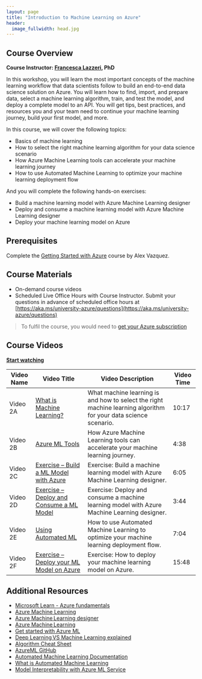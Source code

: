 ```yaml
---
layout: page
title: "Introduction to Machine Learning on Azure"
header:
  image_fullwidth: head.jpg
---
```


## Course Overview 

**Course Instructor: <a href="/about/#frlazzeri">Francesca Lazzeri</a>, PhD**

In this workshop, you will learn the most important concepts of the machine learning workflow that data scientists follow to build an end-to-end data science solution on Azure. You will learn how to find, import, and prepare data, select a machine learning algorithm, train, and test the model, and deploy a complete model to an API. You will get tips, best practices, and resources you and your team need to continue your machine learning journey, build your first model, and more.  

In this course, we will cover the following topics:  

 * Basics of machine learning 
 * How to select the right machine learning algorithm for your data science scenario 
 * How Azure Machine Learning tools can accelerate your machine learning journey 
 * How to use Automated Machine Learning to optimize your machine learning deployment flow 

And you will complete the following hands-on exercises: 
 * Build a machine learning model with Azure Machine Learning designer 
 * Deploy and consume a machine learning model with Azure Machine Learning designer 
 * Deploy your machine learning model on Azure 

## Prerequisites  

Complete the [Getting Started with Azure](../get-started/) course by Alex Vazquez. 

## Course Materials 

 * On-demand course videos
 * Scheduled Live Office Hours with Course Instructor. Submit your questions in advance of scheduled office hours at [https://aka.ms/university-azure/questions](https://aka.ms/university-azure/questions)  

> To fulfil the course, you would need to [get your Azure subscription](/getting-azure/)



## Course Videos 

[**Start watching**](1)

| Video Name | Video Title | Video Description | Video Time |
|------------|-------------|-------------------|------------|
| Video 2A | [What is Machine Learning?](1) | What machine learning is and how to select the right machine learning algorithm for your data science scenario. | 10:17 | 
| Video 2B | [Azure ML Tools](2) | How Azure Machine Learning tools can accelerate your machine learning journey.  | 4:38 | 
| Video 2C | [Exercise – Build a ML Model with Azure](3) | Exercise: Build a machine learning model with Azure Machine Learning designer. | 6:05 |
| Video 2D | [Exercise – Deploy and Consume a ML Model](4) | Exercise: Deploy and consume a machine learning model with Azure Machine Learning designer. | 3:44 |
| Video 2E | [Using Automated ML](5) | How to use Automated Machine Learning to optimize your machine learning deployment flow. | 7:04 |
| Video 2F | [Exercise – Deploy your ML Model on Azure](6) | Exercise: How to deploy your machine learning model on Azure. | 15:48 | 

## Additional Resources 

 * [Microsoft Learn - Azure fundamentals](https://docs.microsoft.com/en-us/learn/paths/azure-fundamentals/) 
 * [Azure Machine Learning](https://github.com/FrancescaLazzeri/Workshop-AzureML)  
 * [Azure Machine Learning designer](http://www.aka.ms/AzureMLdesigner) 
 * [Azure Machine Learning](http://www.aka.ms/AzureMLservice)
 * [Get started with Azure ML](http://www.aka.ms/GetStartedAzureML)
 * [Deep Learning VS Machine Learning explained](http://www.aka.ms/DeepLearningVSMachineLearning) 
 * [Algorithm Cheat Sheet](http://www.aka.ms/AlgorithmCheatSheet) 
 * [AzureML GitHub](http://www.aka.ms/AzureMLGitHub)
 * [Automated Machine Learning Documentation](http://www.aka.ms/AutomatedMLDocs)  
 * [What is Automated Machine Learning](http://www.aka.ms/AutomatedML)
 * [Model Interpretability with Azure ML Service](http://www.aka.ms/AzureMLModelInterpretability) 
